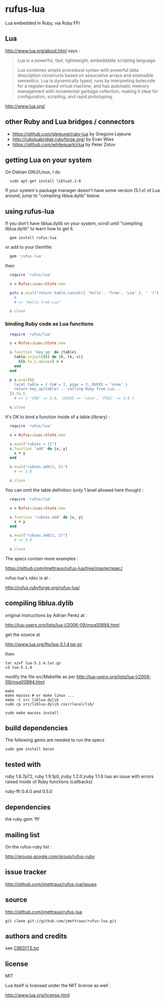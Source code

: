 
# rufus-lua

Lua embedded in Ruby, via Ruby FFI


## Lua

http://www.lua.org/about.html says :


> Lua is a powerful, fast, lightweight, embeddable scripting language.
>
> Lua combines simple procedural syntax with powerful data description
> constructs based on associative arrays and extensible semantics. Lua is
> dynamically typed, runs by interpreting bytecode for a register-based
> virtual machine, and has automatic memory management with incremental
> garbage collection, making it ideal for configuration, scripting, and
> rapid prototyping.

http://www.lua.org/


## other Ruby and Lua bridges / connectors

* https://github.com/glejeune/ruby-lua by Gregoire Lejeune
* http://rubyluabridge.rubyforge.org/ by Evan Wies
* https://github.com/whitequark/rlua by Peter Zotov


## getting Lua on your system

On Debian GNU/Linux, I do

```
  sudo apt-get install liblua5.1-0
```

If your system's package manager doesn't have some version (5.1.x) of Lua around, jump to "compiling liblua.dylib" below.


## using rufus-lua

If you don't have liblua.dylib on your system, scroll until "compiling liblua.dylib" to learn how to get it.

```
  gem install rufus-lua
```

or add to your Gemfile:

```ruby
  gem 'rufus-lua'
```

then

```ruby
  require 'rufus/lua'

  s = Rufus::Lua::State.new

  puts s.eval("return table.concat({ 'hello', 'from', 'Lua' }, ' ')")
    #
    # => "Hello from Lua"

  s.close
```


### binding Ruby code as Lua functions

```ruby
  require 'rufus/lua'

  s = Rufus::Lua::State.new

  s.function 'key_up' do |table|
    table.inject({}) do |h, (k, v)|
      h[k.to_s.upcase] = v
    end
  end

  p s.eval(%{
    local table = { CoW = 2, pigs = 3, DUCKS = 'none' }
    return key_up(table) -- calling Ruby from Lua...
  }).to_h
    # => { 'COW' => 2.0, 'DUCKS => 'none', 'PIGS' => 3.0 }

  s.close
```


It's OK to bind a function inside of a table (library) :

```ruby
  require 'rufus/lua'

  s = Rufus::Lua::State.new

  s.eval("rubies = {}")
  s.function 'add' do |x, y|
    x + y
  end

  s.eval("rubies.add(1, 2)")
    # => 3.0

  s.close
```


You can omit the table definition (only 1 level allowed here though) :

```ruby
  require 'rufus/lua'

  s = Rufus::Lua::State.new

  s.function 'rubies.add' do |x, y|
    x + y
  end

  s.eval("rubies.add(1, 2)")
    # => 3.0

  s.close
```


The specs contain more examples :

https://github.com/jmettraux/rufus-lua/tree/master/spec/

rufus-lua's rdoc is at :

http://rufus.rubyforge.org/rufus-lua/


## compiling liblua.dylib

original instructions by Adrian Perez at :

http://lua-users.org/lists/lua-l/2006-09/msg00894.html

get the source at

http://www.lua.org/ftp/lua-5.1.4.tar.gz

then

```
tar xzvf lua-5.1.4.tar.gz
cd lua-5.1.4
```

modify the file src/Makefile as per http://lua-users.org/lists/lua-l/2006-09/msg00894.html

```
make
make macosx # or make linux ...
make -C src liblua.dylib
sudo cp src/liblua.dylib /usr/local/lib/

sudo make macosx install
```


## build dependencies

The following gems are needed to run the specs

```
sudo gem install bacon
```


## tested with

ruby 1.8.7p72, ruby 1.9.1p0, jruby 1.2.0
jruby 1.1.6 has an issue with errors raised inside of Ruby functions (callbacks)

ruby-ffi 0.4.0 and 0.5.0


## dependencies

the ruby gem 'ffi'


## mailing list

On the rufus-ruby list :

http://groups.google.com/group/rufus-ruby


## issue tracker

http://github.com/jmettraux/rufus-lua/issues


## source

http://github.com/jmettraux/rufus-lua

```
git clone git://github.com/jmettraux/rufus-lua.git
```


## authors and credits

see [CREDITS.txt](CREDITS.txt)


## license

MIT

Lua itself is licensed under the MIT license as well :

http://www.lua.org/license.html

